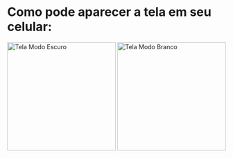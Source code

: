 # Como pode aparecer a tela em seu celular:
<img src="https://github.com/EnzoCostaPaz/Projeto_AppParque_de_Diversoes/assets/133404019/ea248bdc-df0d-49e3-9cd9-89bdf6804a78" alt="Tela Modo Escuro" width = "250px"/>
<img src="https://github.com/EnzoCostaPaz/Projeto_AppParque_de_Diversoes/assets/133404019/b1764465-093a-403b-855f-a7280256ea75" alt="Tela Modo Branco" width = "250px"/>
